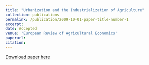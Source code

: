 ```yaml
---
title: "Urbanization and the Industrialization of Agriculture"
collection: publications
permalink: /publication/2009-10-01-paper-title-number-1
excerpt:
date: Accepted
venue: 'European Review of Agricultural Economics'
paperurl:
citation:
---
```


[Download paper here](http://academicpages.github.io/files/paper1.pdf)
